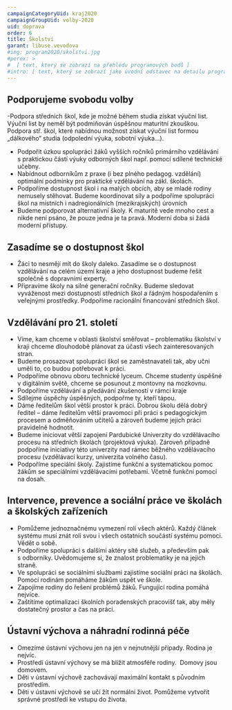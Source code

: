 ```yaml
---
campaignCategoryUid: kraj2020
campaignGroupUid: volby-2020
uid: doprava 
order: 6
title: Školství
garant: libuse.vevodova 
#img: program2020/skolstvi.jpg
#perex: >
#  [ text, který se zobrazí na přehledu programových bodů ]
#intro: [ text, který se zobrazí jako úvodní odstavec na detailu programového bodu ]
---
```

## Podporujeme svobodu volby
-Podpora středních škol, kde je možné během studia získat výuční list. Výuční list by neměl být podmiňován úspěšnou maturitní zkouškou. Podpora stř. škol, které nabídnou možnost získat výuční list formou „dálkového“ studia (odpolední výuka, sobotní výuka…).
- Podpořit úzkou spolupráci žáků vyšších ročníků primárního vzdělávání s praktickou částí výuky odborných škol např. pomocí sdílené technické učebny. 
- Nabídnout odborníkům z praxe (i bez plného pedagog. vzdělání) optimální podmínky pro praktické vzdělávání na zákl. školách.
- Podpoříme dostupnost škol i na malých obcích, aby se mladé rodiny nemusely stěhovat. Budeme koordinovat síly a podpoříme spolupráci škol na místních i nadregionálních (mezikrajských) úrovních
- Budeme podporovat alternativní školy. K maturitě vede mnoho cest a nikde není psáno, že pouze jedna je ta pravá. Moderní doba si žádá moderní přístupy.

## Zasadíme se o dostupnost škol
- Žáci to nesmějí mít do školy daleko. Zasadíme se o dostupnost vzdělávání na celém území kraje a jeho dostupnost budeme řešit společně s dopravními experty.
- Připravíme školy na silné generační ročníky. Budeme sledovat vyváženost mezi dostupností středních škol a řádným hospodařením s veřejnými prostředky. Podpoříme racionální financování středních škol.  

## Vzdělávání pro 21. století 
- Víme, kam chceme v oblasti školství směřovat – problematiku školství v kraji chceme dlouhodobě plánovat za účasti všech zainteresovaných stran.
- Budeme prosazovat spolupráci škol se zaměstnavateli tak, aby učni uměli to, co budou potřebovat k práci.
- Podpoříme obnovu oboru technické lyceum. Chceme studenty úspěšné v digitálním světě, chceme se posunout z montovny na mozkovnu.
- Podpoříme vzdělávání a předávání zkušeností v rámci kraje 
- Sdílejme úspěchy úspěšných, podpořme ty, kteří tápou. 
- Dáme ředitelům škol větší prostor k práci. Dobrou školu dělá dobrý ředitel – dáme ředitelům větší pravomoci při práci s pedagogickým procesem a odměňováním učitelů a zároveň budeme jejich práci pravidelně hodnotit.
- Budeme iniciovat větší zapojení Pardubické Univerzity do vzdělávacího procesu na středních školách (projektová výuka). Zároveň případně podpoříme iniciativy této univerzity nad rámec běžného vzdělávacího procesu (vzdělávací kurzy, univerzita volného času).
- Podpoříme speciální školy. Zajistíme funkční a systematickou pomoc žákům se speciálními vzdělávacími potřebami. Včetně funkční pomoci na dosah.

## Intervence, prevence a sociální práce ve školách a školských zařízeních
- Pomůžeme jednoznačnému vymezení rolí všech aktérů. Každý článek systému musí znát roli svou i všech ostatních součástí systému pomoci. Vědět o sobě.
- Podpoříme spolupráci s dalšími aktéry sítě služeb, a především pak s odborníky. Uvědomujeme si, že znalost problematiky je na jejich straně.
- Ve spolupráci se sociálními službami zajistíme sociální práci na školách. Pomocí rodinám pomáháme žákům uspět ve škole.
- Zapojíme rodiny do řešení problémů žáků. Fungující rodina pomáhá nejvíce.
- Zaštítíme optimalizaci školních poradenských pracovišť tak, aby měly dostatečný prostor a čas na práci.

## Ústavní výchova a náhradní rodinná péče
- Omezíme ústavní výchovu jen na jen v nejnutnější případy. Rodina je nejvíc.
- Prostředí ústavní výchovy se má blížit atmosféře rodiny.  Domovy jsou domovem.
- Děti v ústavní výchově zachovávají maximální kontakt s původním prostředím.
- Děti v ústavní výchově se učí žít normální život. Pomůžeme vytvořit správné prostředí ke vstupu do života.
